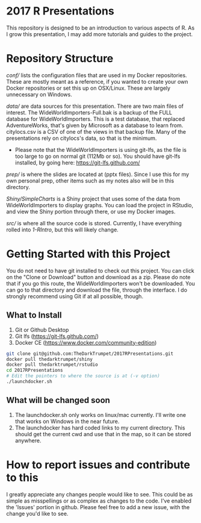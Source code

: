 # 2017 R Presentations

This repository is designed to be an introduction to various aspects of R.  As I grow this presentation, I may add more tutorials and guides to the project.

# Repository Structure
*conf/* lists the configuration files that are used in my Docker repositories.  These are mostly meant as a reference, if you wanted to create your own Docker repositories or set this up on OSX/Linux.  These are largely unnecessary on Windows.

*data/* are data sources for this presentation.  There are two main files of interest.  The WideWorldImporters-Full.bak is a backup of the FULL database for WideWorldImporters.  This is a test database, that replaced AdventureWorks, that's given by Microsoft as a database to learn from.  citylocs.csv is a CSV of one of the views in that backup file.  Many of the presentations rely on citylocs's data, so that is the minimum.
* Please note that the WideWorldImporters is using git-lfs, as the file is too large to go on normal git (112Mb or so).  You should have git-lfs installed, by going here: https://git-lfs.github.com/

*prep/* is where the slides are located at (pptx files).  Since I use this for my own personal prep, other items such as my notes also will be in this directory.

*Shiny/SimpleCharts* is a Shiny project that uses some of the data from WideWorldImporters to display graphs.  You can load the project in RStudio, and view the Shiny portion through there, or use my Docker images.

*src/* is where all the source code is stored.  Currently, I have everything rolled into *1-RIntro*, but this will likely change.

# Getting Started with this Project
You do not need to have git installed to check out this project.  You can click on the "Clone or Download" button and download as a zip.  Please do note that if you go this route, the WideWorldImporters won't be downloaded.  You can go to that directory and download the file, through the interface.  I do strongly recommend using Git if at all possible, though.

## What to Install
1) Git or Github Desktop
2) Git lfs (https://git-lfs.github.com/)
3) Docker CE (https://www.docker.com/community-edition)

```bash
git clone git@github.com:TheDarkTrumpet/2017RPresentations.git
docker pull thedarktrumpet/shiny
docker pull thedarktrumpet/rstudio
cd 2017RPresentations
# Edit the pointers to where the source is at (-v option)
./launchdocker.sh
```

## What will be changed soon
1) The launchdocker.sh only works on linux/mac currently. I'll write one that works on Windows in the near future.
2) The launchdocker has hard coded links to my current directory.  This should get the current cwd and use that in the map, so it can be stored anywhere.

# How to report issues and contribute to this
I greatly appreciate any changes people would like to see.  This could be as simple as misspellings or as complex as changes to the code.  I've enabled the 'Issues' portion in github.  Please feel free to add a new issue, with the change you'd like to see.
